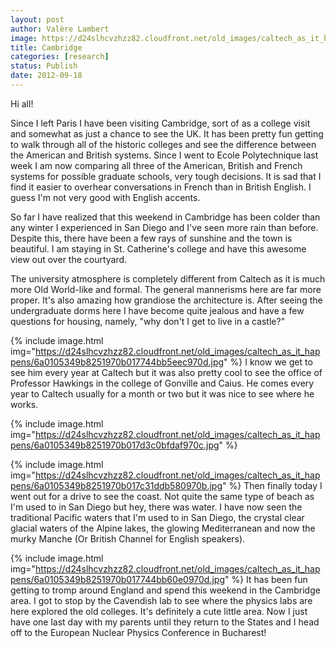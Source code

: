 ```yaml
---
layout: post
author: Valère Lambert
image: https://d24slhcvzhzz82.cloudfront.net/old_images/caltech_as_it_happens/6a0105349b8251970b017744bb644e970d.jpg
title: Cambridge 
categories: [research]
status: Publish
date: 2012-09-18
---
```



Hi all!

Since I left Paris I have been visiting Cambridge, sort of as a college visit and somewhat as just a chance to see the UK. It has been pretty fun getting to walk through all of the historic colleges and see the difference between the American and British systems. Since I went to Ecole Polytechnique last week I am now comparing all three of the American, British and French systems for possible graduate schools, very tough decisions. It is sad that I find it easier to overhear conversations in French than in British English. I guess I'm not very good with English accents.

So far I have realized that this weekend in Cambridge has been colder than any winter I experienced in San Diego and I've seen more rain than before. Despite this, there have been a few rays of sunshine and the town is beautiful. I am staying in St. Catherine's college and have this awesome view out over the courtyard.

The university atmosphere is completely different from Caltech as it is much more Old World-like and formal. The general mannerisms here are far more proper. It's also amazing how grandiose the architecture is. After seeing the undergraduate dorms here I have become quite jealous and have a few questions for housing, namely, "why don't I get to live in a castle?"

{% include image.html img="https://d24slhcvzhzz82.cloudfront.net/old_images/caltech_as_it_happens/6a0105349b8251970b017744bb5eec970d.jpg" %}
I know we get to see him every year at Caltech but it was also pretty cool to see the office of Professor Hawkings in the college of Gonville and Caius. He comes every year to Caltech usually for a month or two but it was nice to see where he works.


{% include image.html img="https://d24slhcvzhzz82.cloudfront.net/old_images/caltech_as_it_happens/6a0105349b8251970b017d3c0bfdaf970c.jpg" %}


{% include image.html img="https://d24slhcvzhzz82.cloudfront.net/old_images/caltech_as_it_happens/6a0105349b8251970b017c31ddb580970b.jpg" %}
Then finally today I went out for a drive to see the coast. Not quite the same type of beach as I'm used to in San Diego but hey, there was water. I have now seen the traditional Pacific waters that I'm used to in San Diego, the crystal clear glacial waters of the Alpine lakes, the glowing Mediterranean and now the murky Manche (Or British Channel for English speakers).


{% include image.html img="https://d24slhcvzhzz82.cloudfront.net/old_images/caltech_as_it_happens/6a0105349b8251970b017744bb60e0970d.jpg" %}
It has been fun getting to tromp around England and spend this weekend in the Cambridge area. I got to stop by the Cavendish lab to see where the physics labs are here explored the old colleges. It's definitely a cute little area. Now I just have one last day with my parents until they return to the States and I head off to the European Nuclear Physics Conference in Bucharest!

